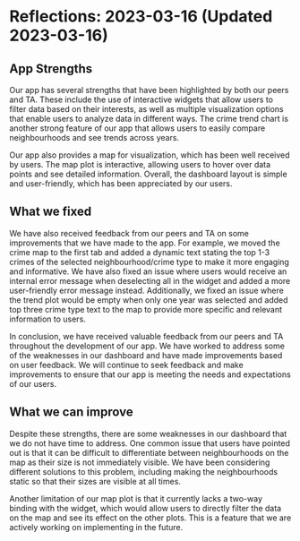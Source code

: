 # Reflections: 2023-03-16 (Updated 2023-03-16)

## App Strengths
Our app has several strengths that have been highlighted by both our peers and TA. These include the use of interactive widgets that allow users to filter data based on their interests, as well as multiple visualization options that enable users to analyze data in different ways. The crime trend chart is another strong feature of our app that allows users to easily compare neighbourhoods and see trends across years.

Our app also provides a map for visualization, which has been well received by users. The map plot is interactive, allowing users to hover over data points and see detailed information. Overall, the dashboard layout is simple and user-friendly, which has been appreciated by our users.

## What we fixed 
We have also received feedback from our peers and TA on some improvements that we have made to the app. For example, we moved the crime map to the first tab and added a dynamic text stating the top 1-3 crimes of the selected neighbourhood/crime type to make it more engaging and informative. We have also fixed an issue where users would receive an internal error message when deselecting all in the widget and added a more user-friendly error message instead. Additionally, we fixed an issue where the trend plot would be empty when only one year was selected and added top three crime type text to the map to provide more specific and relevant information to users.

In conclusion, we have received valuable feedback from our peers and TA throughout the development of our app. We have worked to address some of the weaknesses in our dashboard and have made improvements based on user feedback. We will continue to seek feedback and make improvements to ensure that our app is meeting the needs and expectations of our users.

## What we can improve
Despite these strengths, there are some weaknesses in our dashboard that we do not have time to address. One common issue that users have pointed out is that it can be difficult to differentiate between neighbourhoods on the map as their size is not immediately visible. We have been considering different solutions to this problem, including making the neighbourhoods static so that their sizes are visible at all times.

Another limitation of our map plot is that it currently lacks a two-way binding with the widget, which would allow users to directly filter the data on the map and see its effect on the other plots. This is a feature that we are actively working on implementing in the future.

